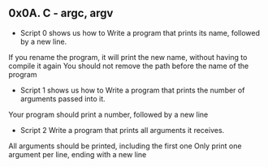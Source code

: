## 0x0A. C - argc, argv

* Script 0 shows us how to Write a program that prints its name, followed by a new line.

If you rename the program, it will print the new name, without having to compile it again
You should not remove the path before the name of the program

* Script 1 shows us how to Write a program that prints the number of arguments passed into it.

Your program should print a number, followed by a new line

* Script 2 Write a program that prints all arguments it receives.

All arguments should be printed, including the first one
Only print one argument per line, ending with a new line
